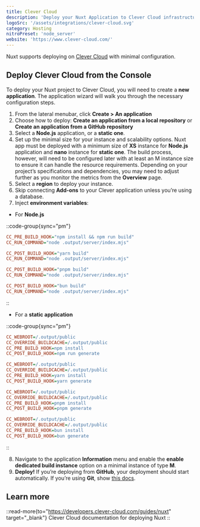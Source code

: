 ```yaml
---
title: Clever Cloud
description: 'Deploy your Nuxt Application to Clever Cloud infrastructure.'
logoSrc: '/assets/integrations/clever-cloud.svg'
category: Hosting
nitroPreset: 'node_server'
website: 'https://www.clever-cloud.com/'
---
```


Nuxt supports deploying on [Clever Cloud](https://www.clever-cloud.com/) with minimal configuration.

## Deploy Clever Cloud from the Console

To deploy your Nuxt project to Clever Cloud, you will need to create a **new application**. The application wizard will walk you through the necessary configuration steps.

1. From the lateral menubar, click **Create > An application**
2. Choose how to deploy: **Create an application from a local repository** or **Create an application from a GitHub repository**
3. Select a **Node.js** application, or a **static one**.
4. Set up the minimal size for your instance and scalability options. Nuxt app must be deployed with a minimum size of **XS** instance for **Node.js** application and **nano** instance for **static one**. The build process, however, will need to be configured later with at least an M instance size to ensure it can handle the resource requirements. Depending on your project’s specifications and dependencies, you may need to adjust further as you monitor the metrics from the **Overview** page.
5. Select a **region** to deploy your instance.
6. Skip connecting **Add-ons** to your Clever application unless you’re using a database.
7. Inject **environment variables**:
  - For **Node.js**

::code-group{sync="pm"}

```ini [npm]
CC_PRE_BUILD_HOOK="npm install && npm run build"
CC_RUN_COMMAND="node .output/server/index.mjs"
```

```ini [yarn]
CC_POST_BUILD_HOOK="yarn build"
CC_RUN_COMMAND="node .output/server/index.mjs"
```

```ini [pnpm]
CC_POST_BUILD_HOOK="pnpm build"
CC_RUN_COMMAND="node .output/server/index.mjs"
```

```ini [bun]
CC_POST_BUILD_HOOK="bun build"
CC_RUN_COMMAND="node .output/server/index.mjs"
```

::

  - For a **static application**

::code-group{sync="pm"}

```ini [npm]
CC_WEBROOT=/.output/public
CC_OVERRIDE_BUILDCACHE=/.output/public
CC_PRE_BUILD_HOOK=npm install
CC_POST_BUILD_HOOK=npm run generate
```

```ini [yarn]
CC_WEBROOT=/.output/public
CC_OVERRIDE_BUILDCACHE=/.output/public
CC_PRE_BUILD_HOOK=yarn install
CC_POST_BUILD_HOOK=yarn generate
```

```ini [pnpm]
CC_WEBROOT=/.output/public
CC_OVERRIDE_BUILDCACHE=/.output/public
CC_PRE_BUILD_HOOK=pnpm install
CC_POST_BUILD_HOOK=pnpm generate
```

```ini [bun]
CC_WEBROOT=/.output/public
CC_OVERRIDE_BUILDCACHE=/.output/public
CC_PRE_BUILD_HOOK=bun install
CC_POST_BUILD_HOOK=bun generate
```

::

8. Navigate to the application **Information** menu and enable the **enable dedicated build instance** option on a minimal instance of type **M**.
9. **Deploy!** If you’re deploying from **GitHub**, your deployment should start automatically. If you’re using **Git**, show [this docs](https://www.clever-cloud.com/developers/doc/quickstart/#choose-how-to-deploy).

## Learn more

::read-more{to="https://developers.clever-cloud.com/guides/nuxt" target="_blank"}
Clever Cloud documentation for deploying Nuxt
::
